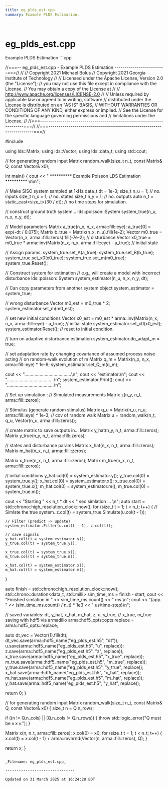 ```yaml
---
title: eg_plds_est.cpp
summary: Example PLDS Estimation. 

---
```


# eg_plds_est.cpp



Example PLDS Estimation ```cpp

//===-- eg_plds_est.cpp - Example PLDS Estimation -------------------------===//
//
// Copyright 2021 Michael Bolus
// Copyright 2021 Georgia Institute of Technology
//
// Licensed under the Apache License, Version 2.0 (the "License");
// you may not use this file except in compliance with the License.
// You may obtain a copy of the License at
//
//     http://www.apache.org/licenses/LICENSE-2.0
//
// Unless required by applicable law or agreed to in writing, software
// distributed under the License is distributed on an "AS IS" BASIS,
// WITHOUT WARRANTIES OR CONDITIONS OF ANY KIND, either express or implied.
// See the License for the specific language governing permissions and
// limitations under the License.
//
//===----------------------------------------------------------------------===//
//===----------------------------------------------------------------------===//

#include <ldsCtrlEst>

using lds::Matrix;
using lds::Vector;
using lds::data_t;
using std::cout;

// for generating random input
Matrix random_walk(size_t n_t, const Matrix& Q, const Vector& x0);

int main() {
  cout << " ********** Example Poisson LDS Estimation ********** \n\n";

  // Make SISO system sampled at 1kHz
  data_t dt = 1e-3;
  size_t n_u = 1;                           // no. inputs
  size_t n_x = 1;                           // no. states
  size_t n_y = 1;                           // no. outputs
  auto n_t = static_cast<size_t>(30 / dt);  // no time steps for simulation.

  // construct ground truth system...
  lds::poisson::System system_true(n_u, n_x, n_y, dt);

  // Model parameters
  Matrix a_true(n_x, n_x, arma::fill::eye);
  a_true[0] = exp(-dt / 0.075);
  Matrix b_true = Matrix(n_x, n_u).fill(1e-2);
  Vector m0_true = Vector(n_x, arma::fill::zeros).fill(-7e-2);  // disturbance
  Vector x0_true = m0_true * arma::inv(Matrix(n_x, n_x, arma::fill::eye) -
                                        a_true);  // initial state

  // Assign params.
  system_true.set_A(a_true);
  system_true.set_B(b_true);
  system_true.set_x0(x0_true);
  system_true.set_m(m0_true);
  system_true.Reset();

  // Construct system for estimation
  // e.g., will create a model with incorrect disturbance
  lds::poisson::System system_estimator(n_u, n_x, n_y, dt);

  // Can copy parameters from another system object
  system_estimator = system_true;

  // wrong disturbance
  Vector m0_est = m0_true * 2;
  system_estimator.set_m(m0_est);

  // set new initial conditions
  Vector x0_est = m0_est * arma::inv(Matrix(n_x, n_x, arma::fill::eye) -
                                      a_true);  // initial state
  system_estimator.set_x0(x0_est);
  system_estimator.Reset();  // reset to initial condition.

  // turn on adaptive disturbance estimation
  system_estimator.do_adapt_m = true;

  // set adaptation rate by changing covariance of assumed process noise acting
  // on random-walk evolution of m
  Matrix q_m = Matrix(n_x, n_x, arma::fill::eye) * 1e-6;
  system_estimator.set_Q_m(q_m);

  cout << ".....................................\n";
  cout << "estimator:\n";
  cout << ".....................................\n";
  system_estimator.Print();
  cout << ".....................................\n";

  // Set up simulation :
  // Simulated measurements
  Matrix z(n_y, n_t, arma::fill::zeros);

  // Stimulus (generate random stimulus)
  Matrix q_u =
      Matrix(n_u, n_u, arma::fill::eye) * 1e-3;  // cov of random walk
  Matrix u = random_walk(n_t, q_u, Vector(n_u, arma::fill::zeros));

  // create matrix to save outputs in...
  Matrix y_hat(n_y, n_t, arma::fill::zeros);
  Matrix y_true(n_y, n_t, arma::fill::zeros);

  // states and disturbance params
  Matrix x_hat(n_x, n_t, arma::fill::zeros);
  Matrix m_hat(n_x, n_t, arma::fill::zeros);

  Matrix x_true(n_x, n_t, arma::fill::zeros);
  Matrix m_true(n_x, n_t, arma::fill::zeros);

  // initial conditions
  y_hat.col(0) = system_estimator.y();
  y_true.col(0) = system_true.y();
  x_hat.col(0) = system_estimator.x();
  x_true.col(0) = system_true.x();
  m_hat.col(0) = system_estimator.m();
  m_true.col(0) = system_true.m();

  cout << "Starting " << n_t * dt << " sec simlation ... \n";
  auto start = std::chrono::high_resolution_clock::now();
  for (size_t t = 1; t < n_t; t++) {
    // Simlate the true system.
    z.col(t) = system_true.Simulate(u.col(t - 1));

    // Filter (predict -> update)
    system_estimator.Filter(u.col(t - 1), z.col(t));

    // save signals
    y_hat.col(t) = system_estimator.y();
    y_true.col(t) = system_true.y();

    x_true.col(t) = system_true.x();
    m_true.col(t) = system_true.m();

    x_hat.col(t) = system_estimator.x();
    m_hat.col(t) = system_estimator.m();
  }

  auto finish = std::chrono::high_resolution_clock::now();
  std::chrono::duration<data_t, std::milli> sim_time_ms = finish - start;
  cout << "Finished simlation in " << sim_time_ms.count() << " ms.\n";
  cout << "(app. " << (sim_time_ms.count() / n_t) * 1e3 << " us/time-step)\n";

  // saved variables: dt, y_hat, x_hat, m_hat, z, u, y_true,
  // x_true, m_true saving with hdf5 via armadillo
  arma::hdf5_opts::opts replace = arma::hdf5_opts::replace;

  auto dt_vec = Vector(1).fill(dt);
  dt_vec.save(arma::hdf5_name("eg_plds_est.h5", "dt"));
  u.save(arma::hdf5_name("eg_plds_est.h5", "u", replace));
  z.save(arma::hdf5_name("eg_plds_est.h5", "z", replace));
  x_true.save(arma::hdf5_name("eg_plds_est.h5", "x_true", replace));
  m_true.save(arma::hdf5_name("eg_plds_est.h5", "m_true", replace));
  y_true.save(arma::hdf5_name("eg_plds_est.h5", "y_true", replace));
  x_hat.save(arma::hdf5_name("eg_plds_est.h5", "x_hat", replace));
  m_hat.save(arma::hdf5_name("eg_plds_est.h5", "m_hat", replace));
  y_hat.save(arma::hdf5_name("eg_plds_est.h5", "y_hat", replace));

  return 0;
}

// for generating random input
Matrix random_walk(size_t n_t, const Matrix& Q, const Vector& x0) {
  size_t n = Q.n_rows;

  if ((n != Q.n_cols) || (Q.n_cols != Q.n_rows)) {
    throw std::logic_error("Q must be `n` x `n`.");
  }

  Matrix x(n, n_t, arma::fill::zeros);
  x.col(0) = x0;
  for (size_t t = 1; t < n_t; t++) {
    x.col(t) = x.col(t - 1) + arma::mvnrnd(Vector(n, arma::fill::zeros), Q);
  }

  return x;
}
```

_Filename: eg_plds_est.cpp_

-------------------------------

Updated on 31 March 2025 at 16:24:28 EDT
